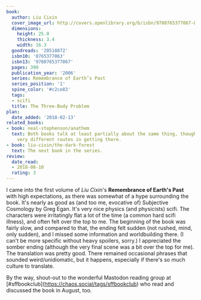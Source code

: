 ```yaml
---
book:
  author: Liu Cixin
  cover_image_url: http://covers.openlibrary.org/b/isbn/9780765377067-L.jpg
  dimensions:
    height: 25.0
    thickness: 3.4
    width: 16.3
  goodreads: '20518872'
  isbn10: '0765377063'
  isbn13: '9780765377067'
  pages: 399
  publication_year: '2006'
  series: Remembrance of Earth’s Past
  series_position: '1'
  spine_color: '#c2ce83'
  tags:
  - scifi
  title: The Three-Body Problem
plan:
  date_added: '2018-02-13'
related_books:
- book: neal-stephenson/anathem
  text: Both books talk at least partially about the same thing, though they take
    very different routes in getting there.
- book: liu-cixin/the-dark-forest
  text: The next book in the series.
review:
  date_read:
  - 2018-08-10
  rating: 3
---
```


I came into the first volume of *Liu Cixin*'s **Remembrance of Earth's Past** with high expectations, as there was
somewhat of a hype surrounding the book. It's nearly as good as (and too me, evocative of) Subjective Cosmology by Greg
Egan. It's very nice physics (and physicists) scifi. The characters were irritatingly flat a lot of the time (a common
hard scifi illness), and often felt over the top to me.  The beginning of the book was fairly slow, and compared to
that, the ending felt sudden (not rushed, mind, only sudden), and I missed some information and worldbuilding there. (I
can't be more specific without heavy spoilers, sorry.) I appreciated the somber ending (although the very final scene
was a bit over the top for me).  The translation was pretty good. There remained occasional phrases that sounded
weird/unidiomatic, but it happens, especially if there's so much culture to translate.

By the way, shout-out to the wonderful Mastodon reading group at [#sffbookclub](<a target="_blank"
href="https://chaos.social/tags/sffbookclub" rel="nofollow">https://chaos.social/tags/sffbookclub</a>) who read and
discussed the book in August, too.
